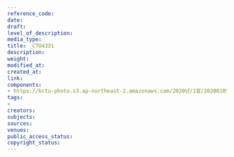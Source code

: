 ```yaml
---
reference_code: 
date: 
draft: 
level_of_description: 
media_type: 
title: _CTU4331
description: 
weight: 
modified_at: 
created_at: 
link: 
components:
- https://kctu-photo.s3.ap-northeast-2.amazonaws.com/2020년/1월/20200109_현대제철+위험의+외주화+금지+편법+꼼수+회피+규탄+및+정규직+전환+촉구+기자회견/_CTU4331.jpg
tags:
- 
creators: 
subjects: 
sources: 
venues: 
public_access_status: 
copyright_status: 
---
```

